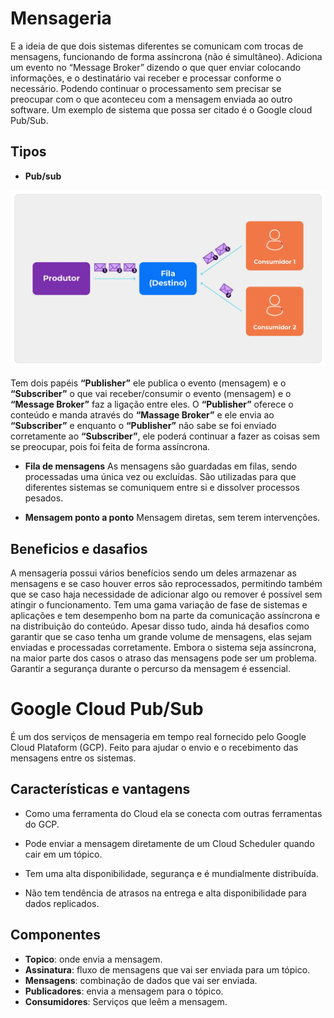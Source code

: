# Mensageria 


E a ideia de que dois sistemas diferentes se comunicam com trocas de mensagens, funcionando de forma assíncrona (não é simultâneo). Adiciona um evento no “Message Broker” dizendo o que quer enviar colocando informações, e o destinatário vai receber e processar conforme o necessário. Podendo continuar o processamento sem precisar se preocupar com o que aconteceu com a mensagem enviada ao outro software. Um exemplo de sistema que possa ser citado é o Google cloud Pub/Sub. 

## Tipos


* __Pub/sub__ 

![alt text](image.png)

Tem dois papéis __“Publisher”__ ele publica o evento (mensagem) e o __“Subscriber”__ o que vai receber/consumir o evento (mensagem) e o __“Message Broker”__ faz a ligação entre eles. O __“Publisher”__ oferece o conteúdo e manda através do __“Massage Broker”__ e ele envia ao __“Subscriber”__ e enquanto o __“Publisher”__ não sabe se foi enviado corretamente ao __“Subscriber”__, ele poderá continuar a fazer as coisas sem se preocupar, pois foi feita de forma assíncrona.


* __Fila de mensagens__ 
As mensagens são guardadas em filas, sendo processadas uma única vez ou excluídas. São utilizadas para que diferentes sistemas se comuniquem entre si e dissolver processos pesados. 

* __Mensagem ponto a ponto__ 
Mensagem diretas, sem terem intervenções. 


## Beneficios e dasafios 

A mensageria possui vários benefícios sendo um deles armazenar as mensagens e se caso houver erros são reprocessados, permitindo também que se caso haja necessidade de adicionar algo ou remover é possível sem atingir o funcionamento. Tem uma gama variação de fase de sistemas e aplicações e tem desempenho bom na parte da comunicação assíncrona e na distribuição do conteúdo. Apesar disso tudo, ainda há desafios como garantir que se caso tenha um grande volume de mensagens, elas sejam enviadas e processadas corretamente. Embora o sistema seja assíncrona, na maior parte dos casos o atraso das mensagens pode ser um problema. Garantir a segurança durante o percurso da mensagem é essencial.

# Google Cloud Pub/Sub
É um dos serviços de mensageria em tempo real fornecido pelo Google Cloud Plataform (GCP). Feito para ajudar o envio e o recebimento das mensagens entre os sistemas.

## Características e vantagens 

* Como uma ferramenta do Cloud ela se conecta com outras ferramentas do GCP. 

* Pode enviar a mensagem diretamente de um Cloud Scheduler quando cair em um tópico. 

* Tem uma alta disponibilidade, segurança e é mundialmente distribuída.

* Não tem tendência de atrasos na entrega e alta disponibilidade para dados replicados.

## Componentes 

* __Topico__: onde envia a mensagem. 
* __Assinatura__: fluxo de mensagens que vai ser enviada para um tópico. 
* __Mensagens__: combinação de dados que vai ser enviada. 
* __Publicadores__: envia a mensagem para o tópico. 
* __Consumidores__: Serviços que leêm a mensagem.